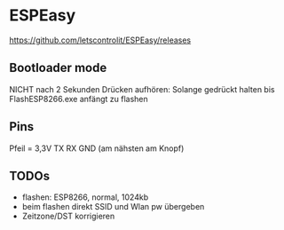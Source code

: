 # ESPEasy

https://github.com/letscontrolit/ESPEasy/releases

## Bootloader mode
NICHT nach 2 Sekunden Drücken aufhören: Solange gedrückt halten bis FlashESP8266.exe anfängt zu flashen

## Pins
Pfeil = 3,3V
TX
RX
GND (am nähsten am Knopf)

## TODOs
- flashen: ESP8266, normal, 1024kb
- beim flashen direkt SSID und Wlan pw übergeben
- Zeitzone/DST korrigieren
